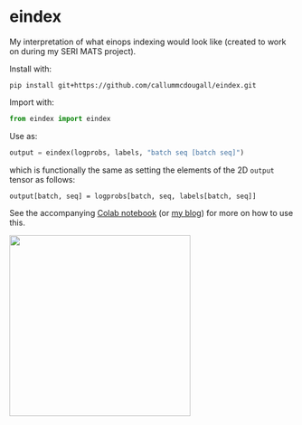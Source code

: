 # eindex

My interpretation of what einops indexing would look like (created to work on during my SERI MATS project).

Install with:

```
pip install git+https://github.com/callummcdougall/eindex.git
```

Import with:

```python
from eindex import eindex
```

Use as:

```python
output = eindex(logprobs, labels, "batch seq [batch seq]")
```

which is functionally the same as setting the elements of the 2D `output` tensor as follows:

```
output[batch, seq] = logprobs[batch, seq, labels[batch, seq]]
```

See the accompanying [Colab notebook](https://colab.research.google.com/drive/1KbuRsoKTMrgjtOQgUDeam8GWX0k1YzmO?usp=sharing) (or [my blog](https://www.perfectlynormal.co.uk/blog-eindex)) for more on how to use this.

<img src="https://raw.githubusercontent.com/callummcdougall/computational-thread-art/master/example_images/misc/arms2.png" width="320">
